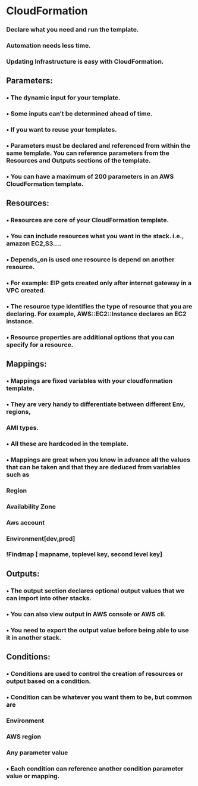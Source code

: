 # CloudFormation

### Declare what you need and run the template. 
### Automation needs less time.
### Updating Infrastructure is easy with CloudFormation.


## Parameters:
### • The dynamic input for your template.
### • Some inputs can’t be determined ahead of time.
### • If you want to reuse your templates.
### •	Parameters must be declared and referenced from within the same template. You can reference parameters from the Resources and Outputs sections of the template.
### •	You can have a maximum of 200 parameters in an AWS CloudFormation template.



## Resources:
### •	Resources are core of your CloudFormation template.
### •	You can include resources what you want in the stack. i.e., amazon EC2,S3….
### •	Depends_on is used one resource is depend on another resource.
### •	For example: EIP gets created only after internet gateway in a VPC created.
### •	The resource type identifies the type of resource that you are declaring. For example, AWS::EC2::Instance declares an EC2 instance.
### •	Resource properties are additional options that you can specify for a resource.




## Mappings: 
### •	Mappings are fixed variables with your cloudformation template.
### •	They are very handy to differentiate between different Env, regions,
###   AMI types.
### •	All these are hardcoded in the template.
### •	Mappings are great when you know in advance all the values that can be taken and that they are deduced from variables such as
###   Region
###   Availability Zone
###    Aws account
###   Environment[dev,prod]
###   !Findmap [ mapname, toplevel key, second level key]



## Outputs:
### •	The output section declares optional output values that we can import into other stacks.
### •	You can also view output in AWS console or AWS cli.
### •	You need to export the output value before being able to use it in another stack.



## Conditions:
### •	Conditions are used to control the creation of resources or output based on a condition.
### •	Condition can be whatever you want them to be, but common are
###   Environment
###   AWS region
###   Any parameter value
### •	Each condition can reference another condition parameter value or mapping.






